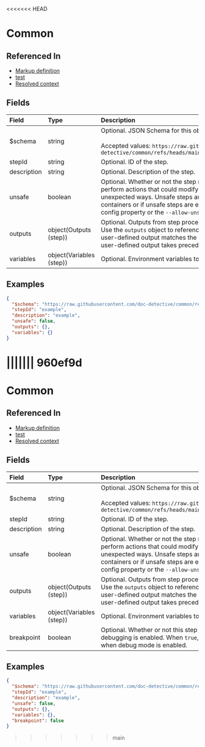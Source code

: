 <<<<<<< HEAD

# Common



## Referenced In

- [Markup definition](/docs/references/schemas/markup-definition)
- [test](/docs/references/schemas/test)
- [Resolved context](/docs/references/schemas/resolved-context)

## Fields

Field | Type | Description | Default
:-- | :-- | :-- | :--
$schema | string | Optional. JSON Schema for this object.<br/><br/>Accepted values: `https://raw.githubusercontent.com/doc-detective/common/refs/heads/main/dist/schemas/step_v3.schema.json` | 
stepId | string | Optional. ID of the step. | 
description | string | Optional. Description of the step. | 
unsafe | boolean | Optional. Whether or not the step may be unsafe. Unsafe steps may perform actions that could modify the system or environment in unexpected ways. Unsafe steps are only performed within Docker containers or if unsafe steps are enabled with the `allowUnsafeSteps` config property or the `--allow-unsafe` flag. | `false`
outputs | object(Outputs (step)) | Optional. Outputs from step processes and user-defined expressions. Use the `outputs` object to reference outputs in subsequent steps. If a user-defined output matches the key for a step-defined output, the user-defined output takes precedence. | ``{}``
variables | object(Variables (step)) | Optional. Environment variables to set from user-defined expressions. | ``{}``

## Examples

```json
{
  "$schema": "https://raw.githubusercontent.com/doc-detective/common/refs/heads/main/dist/schemas/step_v3.schema.json",
  "stepId": "example",
  "description": "example",
  "unsafe": false,
  "outputs": {},
  "variables": {}
}
```
||||||| 960ef9d
=======

# Common



## Referenced In

- [Markup definition](/docs/references/schemas/markup-definition)
- [test](/docs/references/schemas/test)
- [Resolved context](/docs/references/schemas/resolved-context)

## Fields

Field | Type | Description | Default
:-- | :-- | :-- | :--
$schema | string | Optional. JSON Schema for this object.<br/><br/>Accepted values: `https://raw.githubusercontent.com/doc-detective/common/refs/heads/main/dist/schemas/step_v3.schema.json` | 
stepId | string | Optional. ID of the step. | 
description | string | Optional. Description of the step. | 
unsafe | boolean | Optional. Whether or not the step may be unsafe. Unsafe steps may perform actions that could modify the system or environment in unexpected ways. Unsafe steps are only performed within Docker containers or if unsafe steps are enabled with the `allowUnsafeSteps` config property or the `--allow-unsafe` flag. | `false`
outputs | object(Outputs (step)) | Optional. Outputs from step processes and user-defined expressions. Use the `outputs` object to reference outputs in subsequent steps. If a user-defined output matches the key for a step-defined output, the user-defined output takes precedence. | ``{}``
variables | object(Variables (step)) | Optional. Environment variables to set from user-defined expressions. | ``{}``
breakpoint | boolean | Optional. Whether or not this step should act as a breakpoint when debugging is enabled. When `true`, execution will pause at this step when debug mode is enabled. | `false`

## Examples

```json
{
  "$schema": "https://raw.githubusercontent.com/doc-detective/common/refs/heads/main/dist/schemas/step_v3.schema.json",
  "stepId": "example",
  "description": "example",
  "unsafe": false,
  "outputs": {},
  "variables": {},
  "breakpoint": false
}
```
>>>>>>> main
